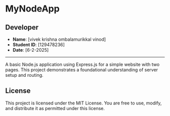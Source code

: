 # MyNodeApp

## Developer

- **Name**: [vivek krishna ombalamurikkal vinod]  
- **Student ID**: [129478236]  
- **Date**: [6-2-2025]  
---

A basic Node.js application using Express.js for a simple website with two pages. This project demonstrates a foundational understanding of server setup and routing.


## License

This project is licensed under the MIT License. You are free to use, modify, and distribute it as permitted under this license.